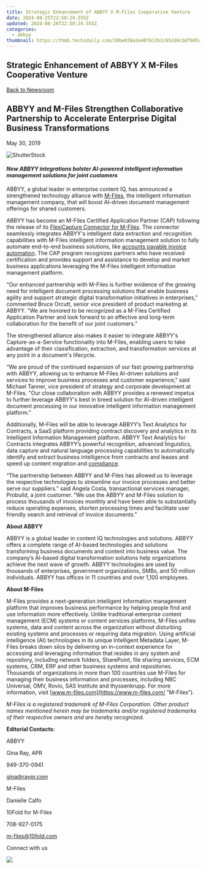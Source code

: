 ```yaml
---
title: Strategic Enhancement of ABBYY X M-Files Cooperative Venture
date: 2024-08-25T22:50:24.555Z
updated: 2024-08-26T22:50:24.555Z
categories:
  - abbyy
thumbnail: https://thmb.techidaily.com/20be038a3e48f613b2c652d4cbdf605ae5da9fdcfecec9d6029a84b03a72309d.jpg
---
```


## Strategic Enhancement of ABBYY X M-Files Cooperative Venture

[Back to Newsroom](https://tools.techidaily.com/abbyy/products/)

## ABBYY and M-Files Strengthen Collaborative Partnership to Accelerate Enterprise Digital Business Transformations

May 30, 2019

![ShutterStock](https://content.abbyy.com/-/media/project/abbyy/abbyy/branchtemplates/shutterstock_1272462163_1296-x-729.jpg?h=729&iar=0&w=1296)

#### _New ABBYY integrations bolster AI-powered intelligent information management solutions for joint customers_

  
ABBYY, a global leader in enterprise content IQ, has announced a strengthened technology alliance with [M-Files](https://www.m-files.com/en "M-Files"), the intelligent information management company, that will boost AI-driven document management offerings for shared customers.

ABBYY has become an M-Files Certified Application Partner (CAP) following the release of its [FlexiCapture Connector for M-Files](https://tools.techidaily.com/abbyy/products/). The connector seamlessly integrates ABBYY's intelligent data extraction and recognition capabilities with M-Files intelligent information management solution to fully automate end-to-end business solutions, like [accounts payable invoice automation](https://catalog.m-files.com/shop/abbyy-flexicapture-for-invoices/). The CAP program recognizes partners who have received certification and provides support and assistance to develop and market business applications leveraging the M-Files intelligent information management platform.

“Our enhanced partnership with M-Files is further evidence of the growing need for intelligent document processing solutions that enable business agility and support strategic digital transformation initiatives in enterprises," commented Bruce Orcutt, senior vice president of product marketing at ABBYY. "We are honored to be recognized as a M-Files Certified Application Partner and look forward to an effective and long-term collaboration for the benefit of our joint customers.”

The strengthened alliance also makes it easier to integrate ABBYY's Capture-as-a-Service functionality into M-Files, enabling users to take advantage of their classification, extraction, and transformation services at any point in a document's lifecycle.

“We are proud of the continued expansion of our fast growing partnership with ABBYY, allowing us to enhance M-Files AI-driven solutions and services to improve business processes and customer experience," said Michael Tanner, vice president of strategy and corporate development at M-Files. "Our close collaboration with ABBYY provides a renewed impetus to further leverage ABBYY's best in breed solution for AI-driven intelligent document processing in our innovative intelligent information management platform."

Additionally, M-Files will be able to leverage ABBYY’s Text Analytics for Contracts, a SaaS platform providing contract discovery and analytics in its Intelligent Information Management platform. ABBYY Text Analytics for Contracts integrates ABBYY’s powerful recognition, advanced linguistics, data capture and natural language processing capabilities to automatically identify and extract business intelligence from contracts and leases and speed up content migration and [compliance](https://go.m-files.com/ondemand-webinar-registration-M-Files-ABBYY-can-address-GDPR-compliance-obligations.html).

“The partnership between ABBYY and M-Files has allowed us to leverage the respective technologies to streamline our invoice processes and better serve our suppliers.” said Angela Costa, transactional services manager, Probuild, a joint customer. “We use the ABBYY and M-Files solution to process thousands of invoices monthly and have been able to substantially reduce operating expenses, shorten processing times and facilitate user friendly search and retrieval of invoice documents.”

  
**About ABBYY**

ABBYY is a global leader in content IQ technologies and solutions. ABBYY offers a complete range of AI-based technologies and solutions transforming business documents and content into business value. The company’s AI-based digital transformation solutions help organizations achieve the next wave of growth. ABBYY technologies are used by thousands of enterprises, government organizations, SMBs, and 50 million individuals. ABBYY has offices in 11 countries and over 1,100 employees.

  
**About M-Files**

M-Files provides a next-generation intelligent information management platform that improves business performance by helping people find and use information more effectively. Unlike traditional enterprise content management (ECM) systems or content services platforms, M-Files unifies systems, data and content across the organization without disturbing existing systems and processes or requiring data migration. Using artificial intelligence (AI) technologies in its unique Intelligent Metadata Layer, M-Files breaks down silos by delivering an in-context experience for accessing and leveraging information that resides in any system and repository, including network folders, SharePoint, file sharing services, ECM systems, CRM, ERP and other business systems and repositories. Thousands of organizations in more than 100 countries use M-Files for managing their business information and processes, including NBC Universal, OMV, Rovio, SAS Institute and thyssenkrupp. For more information, visit [www.m-files.com](https://www.m-files.com/ "M-Files").

_M-Files is a registered trademark of M-Files Corporation. Other product names mentioned herein may be trademarks and/or registered trademarks of their respective owners and are hereby recognized._

  
**Editorial Contacts:**

ABBYY

Gina Ray, APR

949-370-0941

[gina@raypr.com](https://tools.techidaily.com/abbyy/products/)  

  
M-Files

Danielle Calfo

10Fold for M-Files

708-927-0175

[m-files@10fold.com](https://tools.techidaily.com/abbyy/products/)  

Connect with us

<ins class="adsbygoogle"
     style="display:block"
     data-ad-format="autorelaxed"
     data-ad-client="ca-pub-7571918770474297"
     data-ad-slot="1223367746"></ins>



<ins class="adsbygoogle"
     style="display:block"
     data-ad-client="ca-pub-7571918770474297"
     data-ad-slot="8358498916"
     data-ad-format="auto"
     data-full-width-responsive="true"></ins>

<!-- affiliate ads begin -->
<a href="https://store.nero.com/order/checkout.php?PRODS=42296740&QTY=1&AFFILIATE=108875&CART=1"><img src="https://www.nero.com/nero-com-wAssets/img/banners/2023/biu/Nero_BackItUp_Screen_2.webp" border="0"></a>
<!-- affiliate ads end -->


